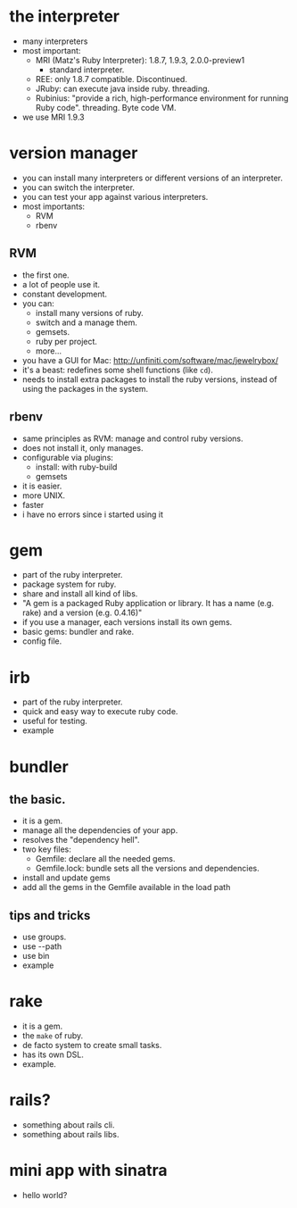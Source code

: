 # the interpreter
  * many interpreters
  * most important:
    * MRI (Matz's Ruby Interpreter): 1.8.7, 1.9.3, 2.0.0-preview1
      * standard interpreter.
    * REE: only 1.8.7 compatible. Discontinued.
    * JRuby: can execute java inside ruby. threading.
    * Rubinius: "provide a rich, high-performance environment for running Ruby code". threading. Byte code VM.
  * we use MRI 1.9.3

# version manager
  * you can install many interpreters or different versions of an interpreter.
  * you can switch the interpreter.
  * you can test your app against various interpreters.
  * most importants:
    * RVM
    * rbenv

## RVM
  * the first one.
  * a lot of people use it.
  * constant development.
  * you can:
    * install many versions of ruby.
    * switch and a manage them.
    * gemsets.
    * ruby per project.
    * more...
  * you have a GUI for Mac: http://unfiniti.com/software/mac/jewelrybox/
  * it's a beast: redefines some shell functions (like `cd`).
  * needs to install extra packages to install the ruby versions, instead of using the packages in the system.

## rbenv
  * same principles as RVM: manage and control ruby versions.
  * does not install it, only manages.
  * configurable via plugins:
    * install: with ruby-build
    * gemsets
  * it is easier.
  * more UNIX.
  * faster
  * i have no errors since i started using it

# gem
  * part of the ruby interpreter.
  * package system for ruby.
  * share and install all kind of libs.
  * "A gem is a packaged Ruby application or library. It has a name (e.g. rake) and a version (e.g. 0.4.16)"
  * if you use a manager, each versions install its own gems.
  * basic gems: bundler and rake.
  * config file.

# irb
  * part of the ruby interpreter.
  * quick and easy way to execute ruby code.
  * useful for testing.
  * example

# bundler
## the basic.
  * it is a gem.
  * manage all the dependencies of your app.
  * resolves the "dependency hell".
  * two key files:
    * Gemfile: declare all the needed gems.
    * Gemfile.lock: bundle sets all the versions and dependencies.
  * install and update gems
  * add all the gems in the Gemfile available in the load path
## tips and tricks
  * use groups.
  * use --path
  * use bin
  * example

# rake
  * it is a gem.
  * the `make` of ruby.
  * de facto system to create small tasks.
  * has its own DSL.
  * example.

# rails?
  * something about rails cli.
  * something about rails libs.

# mini app with sinatra
  * hello world?
